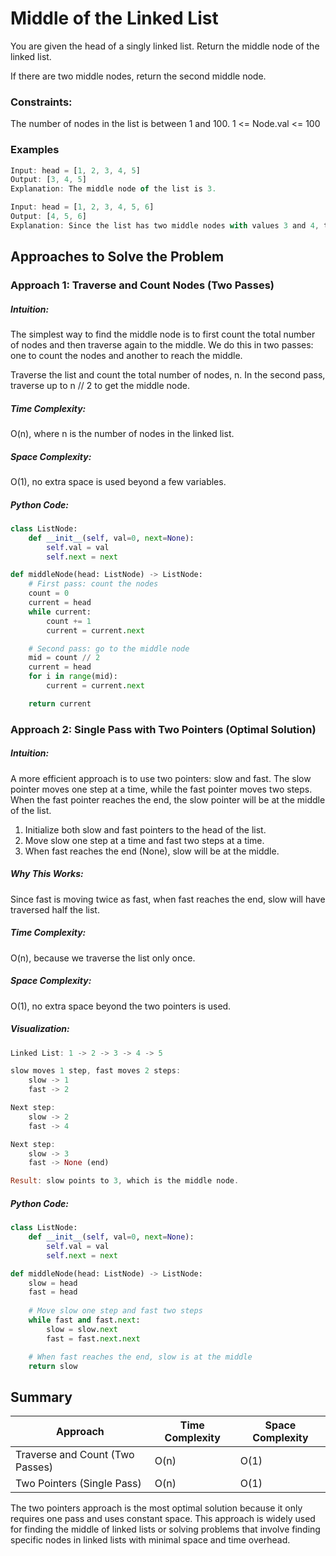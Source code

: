 
# Middle of the Linked List
You are given the head of a singly linked list. Return the middle node of the linked list.

If there are two middle nodes, return the second middle node.

### Constraints:
The number of nodes in the list is between 1 and 100.
1 <= Node.val <= 100


### Examples
```javascript
Input: head = [1, 2, 3, 4, 5]
Output: [3, 4, 5]
Explanation: The middle node of the list is 3.

Input: head = [1, 2, 3, 4, 5, 6]
Output: [4, 5, 6]
Explanation: Since the list has two middle nodes with values 3 and 4, the second middle node is returned.
```

## Approaches to Solve the Problem
### Approach 1: Traverse and Count Nodes (Two Passes)
##### Intuition:
The simplest way to find the middle node is to first count the total number of nodes and then traverse again to the middle. We do this in two passes: one to count the nodes and another to reach the middle.

Traverse the list and count the total number of nodes, n.
In the second pass, traverse up to n // 2 to get the middle node.
##### Time Complexity:
O(n), where n is the number of nodes in the linked list.
##### Space Complexity:
O(1), no extra space is used beyond a few variables.
##### Python Code:
```python
class ListNode:
    def __init__(self, val=0, next=None):
        self.val = val
        self.next = next

def middleNode(head: ListNode) -> ListNode:
    # First pass: count the nodes
    count = 0
    current = head
    while current:
        count += 1
        current = current.next

    # Second pass: go to the middle node
    mid = count // 2
    current = head
    for i in range(mid):
        current = current.next

    return current
```
### Approach 2: Single Pass with Two Pointers (Optimal Solution)
##### Intuition: 
A more efficient approach is to use two pointers: slow and fast. The slow pointer moves one step at a time, while the fast pointer moves two steps. When the fast pointer reaches the end, the slow pointer will be at the middle of the list.

1. Initialize both slow and fast pointers to the head of the list.
2. Move slow one step at a time and fast two steps at a time.
3. When fast reaches the end (None), slow will be at the middle.

##### Why This Works:
Since fast is moving twice as fast, when fast reaches the end, slow will have traversed half the list.
##### Time Complexity:
O(n), because we traverse the list only once.
##### Space Complexity:
O(1), no extra space beyond the two pointers is used.
##### Visualization:
```rust
Linked List: 1 -> 2 -> 3 -> 4 -> 5

slow moves 1 step, fast moves 2 steps:
    slow -> 1
    fast -> 2

Next step:
    slow -> 2
    fast -> 4

Next step:
    slow -> 3
    fast -> None (end)

Result: slow points to 3, which is the middle node.

```
##### Python Code:
```python
class ListNode:
    def __init__(self, val=0, next=None):
        self.val = val
        self.next = next

def middleNode(head: ListNode) -> ListNode:
    slow = head
    fast = head
    
    # Move slow one step and fast two steps
    while fast and fast.next:
        slow = slow.next
        fast = fast.next.next

    # When fast reaches the end, slow is at the middle
    return slow
```
## Summary

| Approach                         | Time Complexity | Space Complexity |
|-----------------------------------|-----------------|------------------|
| Traverse and Count (Two Passes)   | O(n)            | O(1)             |
| Two Pointers (Single Pass)        | O(n)            | O(1)             |

The two pointers approach is the most optimal solution because it only requires one pass and uses constant space. This approach is widely used for finding the middle of linked lists or solving problems that involve finding specific nodes in linked lists with minimal space and time overhead.